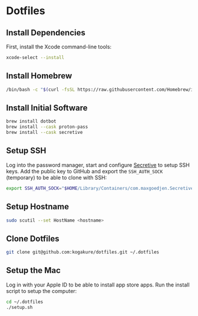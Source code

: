 # Dotfiles

## Install Dependencies

First, install the Xcode command-line tools:

```sh
xcode-select --install
```

## Install Homebrew

```sh
/bin/bash -c "$(curl -fsSL https://raw.githubusercontent.com/Homebrew/install/HEAD/install.sh)"
```

## Install Initial Software

```sh
brew install dotbot
brew install --cask proton-pass
brew install --cask secretive
```

## Setup SSH

Log into the password manager, start and configure [Secretive](https://github.com/maxgoedjen/secretive) to setup SSH keys. Add the public key to GitHub and export the `SSH_AUTH_SOCK` (temporary) to be able to clone with SSH:

```sh
export SSH_AUTH_SOCK="$HOME/Library/Containers/com.maxgoedjen.Secretive.SecretAgent/Data/socket.ssh"
```

## Setup Hostname

```sh
sudo scutil --set HostName <hostname>
```

## Clone Dotfiles

```sh
git clone git@github.com:kogakure/dotfiles.git ~/.dotfiles
```

## Setup the Mac

Log in with your Apple ID to be able to install app store apps. Run the install script to setup the computer:

```sh
cd ~/.dotfiles
./setup.sh
```
